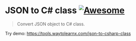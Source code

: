 # JSON to C# class [![Awesome](https://cdn.rawgit.com/sindresorhus/awesome/d7305f38d29fed78fa85652e3a63e154dd8e8829/media/badge.svg)](https://github.com/sindresorhus/awesome)

>Convert JSON object to C# class.

Try demo: https://tools.waytolearnx.com/json-to-csharp-class

